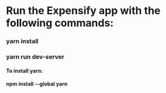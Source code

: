# Run the Expensify app with the following commands:

### yarn install
### yarn run dev-server

#### To install yarn:
#### npm install --global yarn